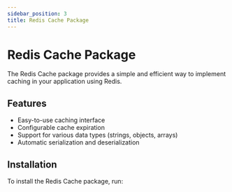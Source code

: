```yaml
---
sidebar_position: 3
title: Redis Cache Package
---
```

# Redis Cache Package

The Redis Cache package provides a simple and efficient way to implement caching in your application using Redis.

## Features

- Easy-to-use caching interface
- Configurable cache expiration
- Support for various data types (strings, objects, arrays)
- Automatic serialization and deserialization

## Installation

To install the Redis Cache package, run:
